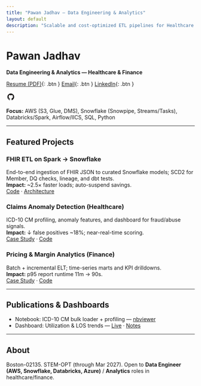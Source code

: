 ```yaml
---
title: "Pawan Jadhav — Data Engineering & Analytics"
layout: default
description: "Scalable and cost-optimized ETL pipelines for Healthcare & Finance."
---
```


# Pawan Jadhav
**Data Engineering & Analytics — Healthcare & Finance**

[Resume (PDF)](/assets/Pawan_Jadhav_Resume.pdf){: .btn } 
[Email](mailto:contact@pawanjadhav.cloud){: .btn }
[LinkedIn](https://www.linkedin.com/in/){: .btn }

<p>
  <a href="https://github.com/settings/repositories" aria-label="GitHub" target="_blank" rel="noopener">
    <img src="/github.png" alt="GitHubGIT" width="24" height="24" />
  </a>
</p>

**Focus:** AWS (S3, Glue, DMS), Snowflake (Snowpipe, Streams/Tasks), Databricks/Spark, Airflow/IICS, SQL, Python

---

## Featured Projects

### FHIR ETL on Spark → Snowflake
End-to-end ingestion of FHIR JSON to curated Snowflake models; SCD2 for Member, DQ checks, lineage, and dbt tests.  
**Impact:** ~2.5× faster loads; auto-suspend savings.  
[Code](https://github.com/<repo-fhir>) · [Architecture](/assets/diagrams/fhir_snowflake.png)

### Claims Anomaly Detection (Healthcare)
ICD-10 CM profiling, anomaly features, and dashboard for fraud/abuse signals.  
**Impact:** ↓ false positives ~18%; near-real-time scoring.  
[Case Study](/projects/healthcare-claims/) · [Code](https://github.com/<repo-claims>)

### Pricing & Margin Analytics (Finance)
Batch + incremental ELT; time-series marts and KPI drilldowns.  
**Impact:** p95 report runtime 11m → 90s.  
[Case Study](/projects/finance-fraud/) · [Code](https://github.com/<repo-pricing>)

---

## Publications & Dashboards
- Notebook: ICD-10 CM bulk loader + profiling — [nbviewer](https://nbviewer.org/...)  
- Dashboard: Utilization & LOS trends — [Live](https://lookerstudio.google.com/...) · [Notes](/blog/los-trends.md)

---

## About
Boston-02135. STEM-OPT (through Mar 2027). Open to **Data Engineer (AWS, Snowflake, Databricks, Azure)** / **Analytics** roles in healthcare/finance.

